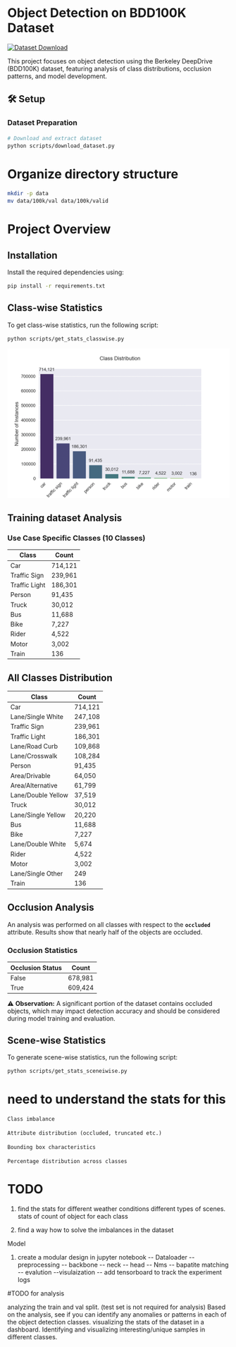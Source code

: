 # Object Detection on BDD100K Dataset

[![Dataset Download](https://img.shields.io/badge/Download-BDD100K_Dataset-blue)](http://bdd-data.berkeley.edu/download.html)

This project focuses on object detection using the Berkeley DeepDrive (BDD100K) dataset, featuring analysis of class distributions, occlusion patterns, and model development.

## 🛠️ Setup

### Dataset Preparation
```bash
# Download and extract dataset
python scripts/download_dataset.py
```

# Organize directory structure
```bash
mkdir -p data
mv data/100k/val data/100k/valid
```
# Project Overview

## Installation

Install the required dependencies using:

```bash
pip install -r requirements.txt
```


## Class-wise Statistics

To get class-wise statistics, run the following script:

```bash
python scripts/get_stats_classwise.py
```






![Train dataset Analusis](images/Screenshot%202025-04-12%20at%208.04.38%20PM.png)


## Training dataset  Analysis

### Use Case Specific Classes (10 Classes)

| Class         | Count    |
|---------------|----------|
| Car           | 714,121  |
| Traffic Sign  | 239,961  |
| Traffic Light | 186,301  |
| Person        | 91,435   |
| Truck         | 30,012   |
| Bus           | 11,688   |
| Bike          | 7,227    |
| Rider         | 4,522    |
| Motor         | 3,002    |
| Train         | 136      |


## All Classes Distribution

| Class                   | Count    |
|-------------------------|----------|
| Car                     | 714,121  |
| Lane/Single White       | 247,108  |
| Traffic Sign            | 239,961  |
| Traffic Light           | 186,301  |
| Lane/Road Curb          | 109,868  |
| Lane/Crosswalk          | 108,284  |
| Person                  | 91,435   |
| Area/Drivable           | 64,050   |
| Area/Alternative        | 61,799   |
| Lane/Double Yellow      | 37,519   |
| Truck                   | 30,012   |
| Lane/Single Yellow      | 20,220   |
| Bus                     | 11,688   |
| Bike                    | 7,227    |
| Lane/Double White       | 5,674    |
| Rider                   | 4,522    |
| Motor                   | 3,002    |
| Lane/Single Other       | 249      |
| Train                   | 136

## Occlusion Analysis

An analysis was performed on all classes with respect to the **`occluded`** attribute. Results show that nearly half of the objects are occluded.

### Occlusion Statistics

| Occlusion Status | Count    |
|------------------|----------|
| False            | 678,981  |
| True             | 609,424  |

⚠️ **Observation:** A significant portion of the dataset contains occluded objects, which may impact detection accuracy and should be considered during model training and evaluation.




## Scene-wise Statistics

To generate scene-wise statistics, run the following script:

```bash
python scripts/get_stats_sceneiwise.py
```


# need to understand the stats for this 
    Class imbalance

    Attribute distribution (occluded, truncated etc.)

    Bounding box characteristics

    Percentage distribution across classes

# TODO
1. find the stats for 
    different weather conditions 
    different types of scenes.
    stats of count of object for each class

2. find a way how to solve the imbalances in the dataset


Model

1. create a modular design in jupyter notebook
     -- Dataloader
     -- preprocessing
     -- backbone
     -- neck
     -- head
     -- Nms
     -- bapatite matching
     -- evalution
     --visulaization 
     -- add tensorboard to track the experiment logs







#TODO for analysis

analyzing the train and val split. (test set is not required for analysis)
 Based on the analysis, see if you can identify any anomalies or patterns in
each of the object detection classes.
 visualizing the stats of the dataset in a dashboard.
 Identifying and visualizing interesting/unique samples in different classes.